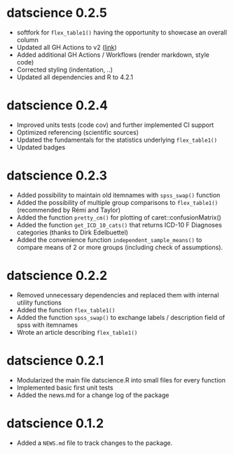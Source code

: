# datscience 0.2.5

* softfork for `flex_table1()` having the opportunity to showcase an overall column
* Updated all GH Actions to v2 ([link](https://github.com/r-lib/actions/tree/v2/examples))
* Added additional GH Actions / Workflows (render markdown, style code)
* Corrected styling (indentation, ..)
* Updated all dependencies and R to 4.2.1

# datscience 0.2.4

* Improved units tests (code cov) and further implemented CI support
* Optimized referencing (scientific sources)
* Updated the fundamentals for the statistics underlying `flex_table1()`
* Updated badges

# datscience 0.2.3

* Added possibility to maintain old itemnames with `spss_swap()` function
* Added the possibility of multiple group comparisons to `flex_table1()` (recommended by Rémi and Taylor)
* Added the function `pretty_cm()` for plotting of caret::confusionMatrix()
* Added the function `get_ICD_10_cats()` that returns ICD-10 F Diagnoses categories (thanks to Dirk Edelbuettel)
* Added the convenience function `independent_sample_means()` to compare means of 2 or more groups (including check of assumptions).

# datscience 0.2.2

* Removed unnecessary dependencies and replaced them with internal utility functions
* Added the function `flex_table1()`
* Added the function `spss_swap()` to exchange labels / description field of spss with itemnames
* Wrote an article describing `flex_table1()`

# datscience 0.2.1

* Modularized the main file datscience.R into small files for every function
* Implemented basic first unit tests
* Added the news.md for a change log of the package

# datscience 0.1.2

* Added a `NEWS.md` file to track changes to the package.
